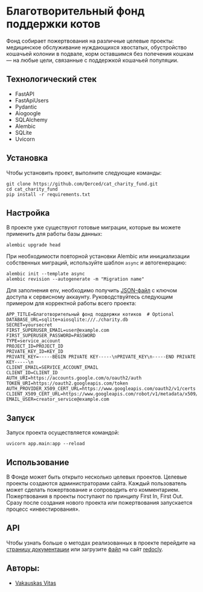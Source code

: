 # Благотворительный фонд поддержки котов

Фонд собирает пожертвования на различные целевые проекты: медицинское обслуживание нуждающихся хвостатых, обустройство кошачьей колонии в подвале, корм оставшимся без попечения кошкам — на любые цели, связанные с поддержкой кошачьей популяции.

## Технологический стек

* FastAPI
* FastApiUsers
* Pydantic
* Aiogoogle
* SQLAlchemy
* Alembic
* SQLite
* Uvicorn

## Установка

Чтобы установить проект, выполните следующие команды:

```
git clone https://github.com/Qerced/cat_charity_fund.git
cd cat_charity_fund
pip install -r requirements.txt
```

## Настройка

В проекте уже существуют готовые миграции, которые вы можете применить для работы базы данных:

```
alembic upgrade head
```

При необходимости повторной установки Alembic или инициализации собственных миграций, используйте шаблон `async` и автогенерацию:

```
alembic init --template async
alembic revision --autogenerate -m "Migration name"
```

Для заполнения env, необходимо получить [JSON-файл](https://cloud.google.com/iam/docs/keys-create-delete) с ключом доступа к сервисному аккаунту. Руководствуйтесь следующим примером для корректной работы всего проекта:

```
APP_TITLE=Благотворительный фонд поддержки котиков  # Optional
DATABASE_URL=sqlite+aiosqlite:///./charity.db
SECRET=yoursecret
FIRST_SUPERUSER_EMAIL=user@example.com
FIRST_SUPERUSER_PASSWORD=PASSWORD
TYPE=service_account
PROJECT_ID=PROJECT_ID
PRIVATE_KEY_ID=KEY_ID
PRIVATE_KEY=-----BEGIN PRIVATE KEY-----\nPRIVATE_KEY\n-----END PRIVATE KEY-----\n
CLIENT_EMAIL=SERVICE_ACCOUNT_EMAIL
CLIENT_ID=CLIENT_ID
AUTH_URI=https://accounts.google.com/o/oauth2/auth
TOKEN_URI=https://oauth2.googleapis.com/token
AUTH_PROVIDER_X509_CERT_URL=https://www.googleapis.com/oauth2/v1/certs
CLIENT_X509_CERT_URL=https://www.googleapis.com/robot/v1/metadata/x509/SERVICE_ACCOUNT_EMAIL
EMAIL_USER=creator_service@example.com
```

## Запуск

Запуск проекта осуществляется командой:

```
uvicorn app.main:app --reload
```

## Использование

В Фонде может быть открыто несколько целевых проектов. Целевые проекты создаются администраторами сайта. Каждый пользователь может сделать пожертвование и сопроводить его комментарием. Пожертвования в проекты поступают по принципу First In, First Out. Сразу после создания нового проекта или пожертвования запускается процесс «инвестирования».

## API

Чтобы узнать больше о методах реализованных в проекте перейдите на [страницу документации](http://127.0.0.1:8000/docs)
или загрузите [файл](https://github.com/Qerced/QRkot_spreadsheets/blob/main/openapi.json) на сайт [redocly](https://redocly.github.io/redoc/).

## Авторы:
- [Vakauskas Vitas](https://github.com/Qerced)
